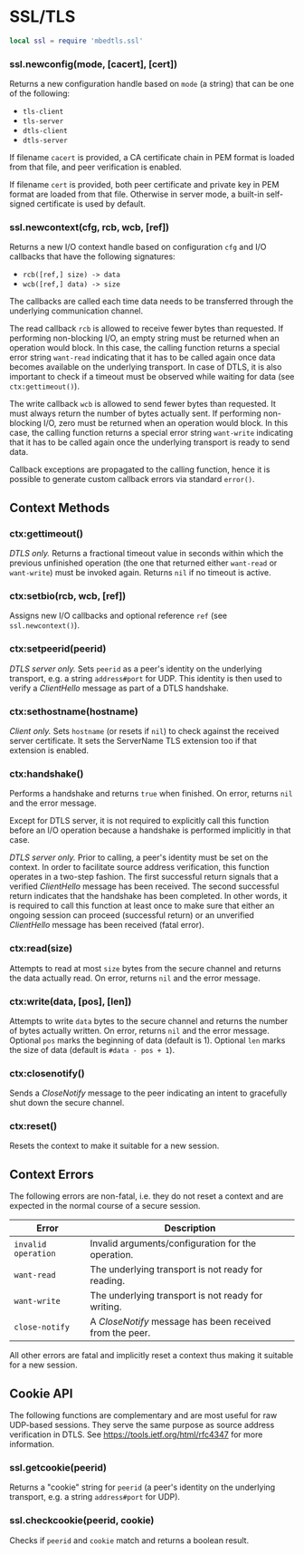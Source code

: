 SSL/TLS
=======

```Lua
local ssl = require 'mbedtls.ssl'
```

### ssl.newconfig(mode, [cacert], [cert])
Returns a new configuration handle based on `mode` (a string) that can be one of the following:
- `tls-client`
- `tls-server`
- `dtls-client`
- `dtls-server`

If filename `cacert` is provided, a CA certificate chain in PEM format is loaded from that file, and peer verification is enabled.

If filename `cert` is provided, both peer certificate and private key in PEM format are loaded from that file. Otherwise in server mode, a built-in self-signed certificate is used by default.

### ssl.newcontext(cfg, rcb, wcb, [ref])
Returns a new I/O context handle based on configuration `cfg` and I/O callbacks that have the following signatures:

* `rcb([ref,] size) -> data`
* `wcb([ref,] data) -> size`

The callbacks are called each time data needs to be transferred through the underlying communication channel.

The read callback `rcb` is allowed to receive fewer bytes than requested. If performing non-blocking I/O, an empty string must be returned when an operation would block. In this case, the calling function returns a special error string `want-read` indicating that it has to be called again once data becomes available on the underlying transport. In case of DTLS, it is also important to check if a timeout must be observed while waiting for data (see `ctx:gettimeout()`).

The write callback `wcb` is allowed to send fewer bytes than requested. It must always return the number of bytes actually sent. If performing non-blocking I/O, zero must be returned when an operation would block. In this case, the calling function returns a special error string `want-write` indicating that it has to be called again once the underlying transport is ready to send data.

Callback exceptions are propagated to the calling function, hence it is possible to generate custom callback errors via standard `error()`.


Context Methods
---------------

### ctx:gettimeout()
_DTLS only._ Returns a fractional timeout value in seconds within which the previous unfinished operation (the one that returned either `want-read` or `want-write`) must be invoked again. Returns `nil` if no timeout is active.

### ctx:setbio(rcb, wcb, [ref])
Assigns new I/O callbacks and optional reference `ref` (see `ssl.newcontext()`).

### ctx:setpeerid(peerid)
_DTLS server only._ Sets `peerid` as a peer's identity on the underlying transport, e.g. a string `address#port` for UDP. This identity is then used to verify a _ClientHello_ message as part of a DTLS handshake.

### ctx:sethostname(hostname)
 _Client only._ Sets `hostname` (or resets if `nil`) to check against the received server certificate. It sets the ServerName TLS extension too if that extension is enabled.

### ctx:handshake()
Performs a handshake and returns `true` when finished. On error, returns `nil` and the error message.

Except for DTLS server, it is not required to explicitly call this function before an I/O operation because a handshake is performed implicitly in that case.

_DTLS server only._ Prior to calling, a peer's identity must be set on the context. In order to facilitate source address verification, this function operates in a two-step fashion. The first successful return signals that a verified _ClientHello_ message has been received. The second successful return indicates that the handshake has been completed. In other words, it is required to call this function at least once to make sure that either an ongoing session can proceed (successful return) or an unverified _ClientHello_ message has been received (fatal error).

### ctx:read(size)
Attempts to read at most `size` bytes from the secure channel and returns the data actually read. On error, returns `nil` and the error message.

### ctx:write(data, [pos], [len])
Attempts to write `data` bytes to the secure channel and returns the number of bytes actually written. On error, returns `nil` and the error message. Optional `pos` marks the beginning of data (default is 1). Optional `len` marks the size of data (default is `#data - pos + 1`).

### ctx:closenotify()
Sends a _CloseNotify_ message to the peer indicating an intent to gracefully shut down the secure channel.

### ctx:reset()
Resets the context to make it suitable for a new session.


Context Errors
--------------

The following errors are non-fatal, i.e. they do not reset a context and are expected in the normal course of a secure session.

| Error               | Description                                              |
|---------------------|----------------------------------------------------------|
| `invalid operation` | Invalid arguments/configuration for the operation.       |
| `want-read`         | The underlying transport is not ready for reading.       |
| `want-write`        | The underlying transport is not ready for writing.       |
| `close-notify`      | A _CloseNotify_ message has been received from the peer. |

All other errors are fatal and implicitly reset a context thus making it suitable for a new session.


Cookie API
----------

The following functions are complementary and are most useful for raw UDP-based sessions. They serve the same purpose as source address verification in DTLS. See https://tools.ietf.org/html/rfc4347 for more information.

### ssl.getcookie(peerid)
Returns a "cookie" string for `peerid` (a peer's identity on the underlying transport, e.g. a string `address#port` for UDP).

### ssl.checkcookie(peerid, cookie)
Checks if `peerid` and `cookie` match and returns a boolean result.
